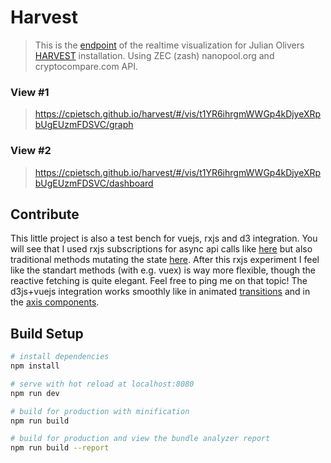 # Harvest

> This is the [endpoint](https://cpietsch.github.io/harvest/#/) of the realtime visualization for Julian Olivers [HARVEST](https://julianoliver.com/output/harvest) installation. Using ZEC (zash) nanopool.org and cryptocompare.com API. 

### View #1

> https://cpietsch.github.io/harvest/#/vis/t1YR6ihrgmWWGp4kDjyeXRpbUgEUzmFDSVC/graph

### View #2

> https://cpietsch.github.io/harvest/#/vis/t1YR6ihrgmWWGp4kDjyeXRpbUgEUzmFDSVC/dashboard

## Contribute

This little project is also a test bench for vuejs, rxjs and d3 integration. You will see that I used rxjs subscriptions for async api calls like [here](https://github.com/cpietsch/harvest/blob/master/src/components/Graph.vue#L37) but also traditional methods mutating the state [here](https://github.com/cpietsch/harvest/blob/master/src/components/Dashboard.vue#L228). After this rxjs experiment I feel like the standart methods (with e.g. vuex) is way more flexible, though the reactive fetching is quite elegant. Feel free to ping me on that topic! The d3js+vuejs integration works smoothly like in animated [transitions](https://github.com/cpietsch/harvest/blob/master/src/components/Gauge.vue) and in the [axis components](https://github.com/cpietsch/harvest/blob/master/src/components/Axisbottom.js).

## Build Setup

``` bash
# install dependencies
npm install

# serve with hot reload at localhost:8080
npm run dev

# build for production with minification
npm run build

# build for production and view the bundle analyzer report
npm run build --report
```
